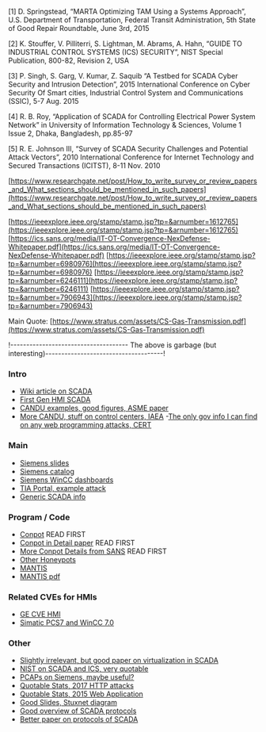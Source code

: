[1] D. Springstead, “MARTA Optimizing TAM Using a Systems Approach”, U.S. Department of Transportation, Federal Transit Administration, 5th State of Good Repair Roundtable, June 3rd, 2015

[2] K. Stouffer, V. Pilliterri, S. Lightman, M. Abrams, A. Hahn, “GUIDE TO INDUSTRIAL CONTROL SYSTEMS (ICS) SECURITY”, NIST Special Publication, 800-82, Revision 2, USA

[3] P. Singh, S. Garg, V. Kumar, Z. Saquib “A Testbed for SCADA Cyber Security and Intrusion Detection”, 2015 International Conference on Cyber Security Of Smart cities, Industrial Control System and Communications (SSIC), 5-7 Aug. 2015

[4] R. B. Roy, “Application   of   SCADA   for   Controlling   Electrical Power System Network” in University of Information Technology & Sciences, Volume 1 Issue 2, Dhaka, Bangladesh, pp.85-97  

[5] R. E. Johnson III, “Survey of SCADA Security Challenges and Potential Attack Vectors”, 2010 International Conference for Internet Technology and Secured Transactions (ICITST), 8-11 Nov. 2010



[https://www.researchgate.net/post/How_to_write_survey_or_review_papers_and_What_sections_should_be_mentioned_in_such_papers](https://www.researchgate.net/post/How_to_write_survey_or_review_papers_and_What_sections_should_be_mentioned_in_such_papers)

[https://ieeexplore.ieee.org/stamp/stamp.jsp?tp=&arnumber=1612765](https://ieeexplore.ieee.org/stamp/stamp.jsp?tp=&arnumber=1612765)
[https://ics.sans.org/media/IT-OT-Convergence-NexDefense-Whitepaper.pdf](https://ics.sans.org/media/IT-OT-Convergence-NexDefense-Whitepaper.pdf)
[https://ieeexplore.ieee.org/stamp/stamp.jsp?tp=&arnumber=6980976](https://ieeexplore.ieee.org/stamp/stamp.jsp?tp=&arnumber=6980976)
[https://ieeexplore.ieee.org/stamp/stamp.jsp?tp=&arnumber=6246111](https://ieeexplore.ieee.org/stamp/stamp.jsp?tp=&arnumber=6246111)
[https://ieeexplore.ieee.org/stamp/stamp.jsp?tp=&arnumber=7906943](https://ieeexplore.ieee.org/stamp/stamp.jsp?tp=&arnumber=7906943)


Main Quote: [https://www.stratus.com/assets/CS-Gas-Transmission.pdf](https://www.stratus.com/assets/CS-Gas-Transmission.pdf)

!------------------------------------- The above is garbage (but interesting)-------------------------------------!

### Intro
- [Wiki article on SCADA](https://en.wikipedia.org/wiki/SCADA)
- [First Gen HMI SCADA](https://www.google.com/url?sa=t&rct=j&q=&esrc=s&source=web&cd=1&ved=0ahUKEwj4ipLW8cDaAhVrc98KHfHeCLwQFggpMAA&url=https%3A%2F%2Fproceedings.asmedigitalcollection.asme.org%2Fdata%2FConferences%2FASMEP%2F83891%2FV005T13A005-83-GT-98.pdf&usg=AOvVaw2hX7ek08soGej20HRxR7Po)
- [CANDU examples, good figures, ASME paper](http://www.iaea.org/inis/collection/NCLCollectionStore/_Public/41/057/41057292.pdf)
- [More CANDU, stuff on control centers, IAEA](https://aris.iaea.org/PDF/ACR-1000.pdf)
-[The only gov info I can find on any web programming attacks, CERT](https://ics-cert.us-cert.gov/sites/default/files/recommended_practices/RP_CaseStudy_XSS_20071024_S508C.pdf)

### Main
- [Siemens slides](https://indico.cern.ch/event/640705/contributions/2599040/attachments/1464254/2262937/ETMUserDays2017Summary-PG.pdf)
- [Siemens catalog](https://cache.industry.siemens.com/dl/files/146/109744146/att_927907/v1/simatic-st80-stpc-complete-english-2017.pdf)
- [Siemens WinCC dashboards](https://www.automation.siemens.com/salesmaterial-as/brochure/en/df_fa_i10077-00-7600_ipdf_wincc_systemoverview_en.pdf)
- [TIA Portal, example attack](https://mall.industry.siemens.com/spice/TSTWeb/#/Start/)
- [Generic SCADA info](https://www.researchgate.net/publication/269666705_Generic_Software_Risk_Management_Framework_for_SCADA_System?enrichId=rgreq-436af25e2df10a94ed7e13ba8ac504d4-XXX&enrichSource=Y292ZXJQYWdlOzI2OTY2NjcwNTtBUzoyMjkxMTg3ODAzNzUwNDBAMTQzMTYzNzU4MjUyOA%3D%3D&el=1_x_3&_esc=publicationCoverPdf)

### Program / Code
- [Conpot](https://github.com/mushorg/conpot) READ FIRST
- [Conpot in Detail paper](https://msmis.eller.arizona.edu/sites/msmis/files/documents/sfs_papers/arthur_jicha_masters_paper.pdf) READ FIRST
- [More Conpot Details from SANS](https://www.sans.org/reading-room/whitepapers/detection/designing-implementing-honeypot-scada-network-35252) READ FIRST
- [Other Honeypots](https://lib.dr.iastate.edu/cgi/viewcontent.cgi?article=3130&context=etd)
- [MANTIS](https://github.com/siemens/django-mantis)
- [MANTIS pdf](https://www.first.org/resources/papers/conference2014/first_2014_-_grobauer-_bernd_-_mantis_20140624.pdf)

### Related CVEs for HMIs
- [GE CVE HMI](https://www.cvedetails.com/cve/CVE-2014-0751/?q=CVE-2014-0751)
- [Simatic PCS7 and WinCC 7.0](https://www.cvedetails.com/cve/CVE-2014-8551/)

### Other
- [Slightly irrelevant, but good paper on virtualization in SCADA](https://ieeexplore.ieee.org/stamp/stamp.jsp?tp=&arnumber=6820114)
- [NIST on SCADA and ICS, very quotable](https://nvlpubs.nist.gov/nistpubs/SpecialPublications/NIST.SP.800-82r2.pdf)
- [PCAPs on Siemens, maybe useful?](https://sourceforge.net/projects/s7commwireshark/files/Sample-captures/)
- [Quotable Stats, 2017 HTTP attacks](https://www.ptsecurity.com/upload/corporate/ww-en/analytics/ICS-Security-2017-eng.pdf)
- [Quotable Stats, 2015 Web Application](https://www.ptsecurity.com/upload/ptcom/PT_Positive_Research_2015_EN_web.pdf)
- [Good Slides, Stuxnet diagram](https://engineering.purdue.edu/VAAMI/ICS-modules.pdf)
- [Good overview of SCADA protocols](https://ac.els-cdn.com/S0167404806000514/1-s2.0-S0167404806000514-main.pdf?_tid=b3c5da7c-c318-42a9-b099-530986f0851c&acdnat=1523841042_9d614954094a5e50671440336173e2fd)
- [Better paper on protocols of SCADA](https://brage.bibsys.no/xmlui/bitstream/handle/11250/2455016/Waagsnes%2C%20Henrik.pdf?sequence=1&isAllowed=y)



